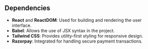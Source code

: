## Dependencies

- **React** and **ReactDOM**: Used for building and rendering the user interface.
- **Babel**: Allows the use of JSX syntax in the project.
- **Tailwind CSS**: Provides utility-first styling for responsive design.
- **Razorpay**: Integrated for handling secure payment transactions.
